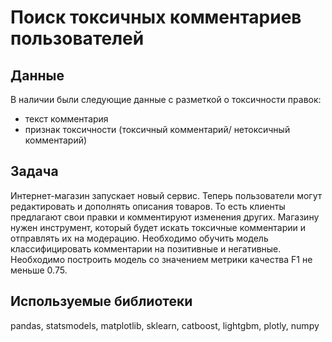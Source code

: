 # Поиск токсичных комментариев пользователей

## Данные
В наличии были следующие данные с разметкой о токсичности правок:
- текст комментария
- признак токсичности (токсичный комментарий/ нетоксичный комментарий)

## Задача
Интернет-магазин запускает новый сервис. Теперь пользователи могут редактировать и дополнять описания товаров. То есть клиенты предлагают свои правки и комментируют изменения других. Магазину нужен инструмент, который будет искать токсичные комментарии и отправлять их на модерацию.
Необходимо обучить модель классифицировать комментарии на позитивные и негативные.
Необходимо построить модель со значением метрики качества F1 не меньше 0.75. 

## Используемые библиотеки
pandas, statsmodels, matplotlib, sklearn, catboost, lightgbm, plotly, numpy
